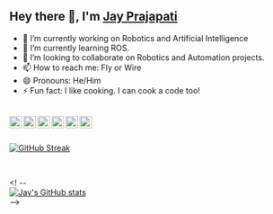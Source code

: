 
## Hey there 👋, I'm [Jay Prajapati](https://github.com/jayprajapati009)

- 🔭 I’m currently working on Robotics and Artificial Intelligence
- 🌱 I’m currently learning ROS.
- 👯 I’m looking to collaborate on Robotics and Automation projects.
- 📫 How to reach me: Fly or Wire
- 😄 Pronouns: He/Him
- ⚡ Fun fact: I like cooking. I can cook a code too!


<br>

<a href="https://twitter.com/jayprajapati99">
  <img align="left" width="22px" src="https://cdn.jsdelivr.net/npm/simple-icons@v3/icons/twitter.svg" />
</a>
<a href="https://www.linkedin.com/in/jay-prajapati-02b7ba169/">
  <img align="left" width="22px" src="https://cdn.jsdelivr.net/npm/simple-icons@v3/icons/linkedin.svg" />
</a>
<a href="https://github.com/jayprajapati009">
  <img align="left" width="22px" src="https://cdn.jsdelivr.net/npm/simple-icons@v3/icons/github.svg" />
</a>
<a href="https://instagram.com/jayprajapati_009/">
  <img align="left" width="22px" src="https://cdn.jsdelivr.net/npm/simple-icons@v3/icons/instagram.svg" />
</a>
<a href="https://www.facebook.com/people/Jay-Prajapati/100024852131637/">
  <img align="left" width="22px" src="https://cdn.jsdelivr.net/npm/simple-icons@v3/icons/facebook.svg" />
</a>
<a href="https://jayprajapati009.github.io/">
  <img align="left" width="22px" src="https://cdn-icons-png.flaticon.com/512/1006/1006771.png" />
</a>

</br>


<br>

[![GitHub Streak](http://github-readme-streak-stats.herokuapp.com?user=jayprajapati009)](https://git.io/streak-stats)

</br>

<! --<br>[![Jay's GitHub stats](https://github-readme-stats.vercel.app/api?username=jayprajapati009)](https://github.com/jayprajapati009/github-readme-stats)</br>-->

<!--
**jayprajapati009/jayprajapati009** is a ✨ _special_ ✨ repository because its `README.md` (this file) appears on your GitHub profile.
